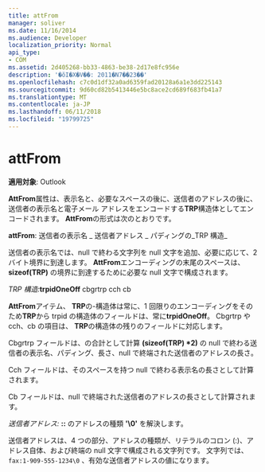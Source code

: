 ```yaml
---
title: attFrom
manager: soliver
ms.date: 11/16/2014
ms.audience: Developer
localization_priority: Normal
api_type:
- COM
ms.assetid: 2d405268-bb33-4863-be38-2d17e8fc956e
description: '�ŏI�X�V��: 2011�N7��23��'
ms.openlocfilehash: c7c0d1df32a0ad6359fad20128a6a1e3dd225143
ms.sourcegitcommit: 9d60cd82b5413446e5bc8ace2cd689f683fb41a7
ms.translationtype: MT
ms.contentlocale: ja-JP
ms.lasthandoff: 06/11/2018
ms.locfileid: "19799725"
---
```

# <a name="attfrom"></a>attFrom

**適用対象**: Outlook 
  
**AttFrom**属性は、表示名と、必要なスペースの後に、送信者のアドレスの後に、送信者の表示名と電子メール アドレスをエンコードする**TRP**構造体としてエンコードされます。 **AttFrom**の形式は次のとおりです。 
  
**attFrom**: 送信者の表示名 _ 送信者アドレス _ パディングの_TRP 構造_ 
    
送信者の表示名では、null で終わる文字列を null 文字を追加、必要に応じて、2 バイト境界に到達します。 **AttFrom**エンコーディングの末尾のスペースは、 **sizeof(TRP)** の境界に到達するために必要な null 文字で構成されます。 
  
_TRP 構造:_**trpidOneOff** cbgrtrp cch cb 
    
**AttFrom**アイテム、 **TRP**の-構造体は常に、1 回限りのエンコーディングをそのため**TRP**から trpid の構造体のフィールドは、常に**trpidOneOff**。 Cbgrtrp や cch、cb の項目は、 **TRP**の構造体の残りのフィールドに対応します。 
  
Cbgrtrp フィールドは、の合計として計算 **(sizeof(TRP) \*2)** の null で終わる送信者の表示名、パディング、長さ、null で終端された送信者のアドレスの長さ。
  
Cch フィールドは、そのスペースを持つ null で終わる表示名の長さとして計算されます。
  
Cb フィールドは、null で終端された送信者のアドレスの長さとして計算されます。
  
_送信者アドレス:_ **::** のアドレスの種類 **'\0'** を解決します。
    
送信者アドレスは、4 つの部分、アドレスの種類が、リテラルのコロン (:)、アドレス自体、および終端の null 文字で構成される文字列です。 文字列では、 `fax:1-909-555-1234\0` 、有効な送信者アドレスの値になります。
  

